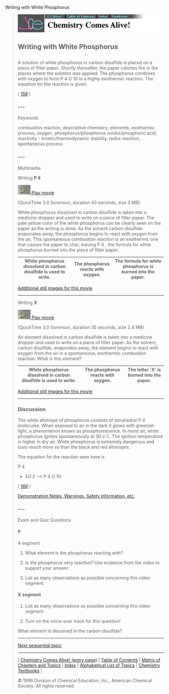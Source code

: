 





 Writing with White Phosphorus
 



> ![Chemistry Comes Alive!](ccahead.gif)
> 
> 
> 
> 
> 
> 
> 
> 
> 
> ## Writing with White Phosphorus
> 
> 
> 
> 
> 
> ## 
> 
> 
> 
> 
> 
>  A solution of white phosphorus in carbon disulfide is placed on a piece of filter paper. Shortly thereafter, the paper catches fire in the places where the solution was applied. The phosphorus combines with oxygen to form P
>  4 
>  O
>  10 
>  in a highly exothermic reaction. The equation for the reaction is given.
>  
> 
> 
> 
> 
> 
> 
>  (
>  [*158*](CRED158.HTM)
>  )
>  
> 
> 
> 
> 
> ### ---
> 
> 
>  Keywords
> 
> 
> 
> 
>  combustion reaction, descriptive chemistry, elements, exothermic process, 
oxygen, phosphorus/phosphorus oxides/phosphoric acid, 
reactivity - kinetic/thermodynamic stability, 
redox reaction, spontaneous process
>  
> 
> 
> 
> 
> ### ---
> 
> 
>  Multimedia
> 
> 
> 
> 
>  Writing
>  **P
>  4**
> 
> 
> 
> 
> 
> [![](0.JPG)
>  Play movie](../../MVHTM/PHOSPHO/PHOSPHO1.HTM) 
> 
> 
> 
>  (QuickTime 3.0 Sorenson, duration 43 seconds, size 3 MB)
>  
> 
> 
> 
>  White phosphorus dissolved in carbon disulfide is taken into a medicine dropper and used to write on a piece of filter paper. The pale yellow color of the white phosphorus can be clearly seen on the paper as the writing is done. As the solvent carbon disulfide evaporates away, the phosphorus begins to react with oxygen from the air. This spontaneous combustion reaction is an exothermic one that causes the paper to char, leaving P
>  4 
>  , the formula for white phosphorus burned into the piece of filter paper.
>  
> 
> 
> 
> 
> 
> 
> 
> | White phosphorus dissolved in carbon disulfide is used to write. | The phosphorus reacts with oxygen. | The formula for white phosphorus is burned into the paper. |
> | --- | --- | --- |
> 
> 
> 
> 
> 
> 
> [Additional still images
for this movie](../../STHTM/PHOSPHO/PHOSPHO1.HTM) 
> 
> 
> 
> 
> 
> ---
> 
> 
> 
> 
>  Writing
>  **X** 
> 
> 
> 
> 
> 
> [![](0.JPG)
>  Play movie](../../MVHTM/PHOSPHO/PHOSPHO2.HTM) 
> 
> 
> 
>  (QuickTime 3.0 Sorenson, duration 35 seconds, size 2.4 MB)
>  
> 
> 
> 
>  An element dissolved in carbon disulfide is taken into a medicine dropper and used to write on a piece of filter paper. As the solvent, carbon disulfide, evaporates away, the element begins to react with oxygen from the air in a spontaneous, exothermic combustion reaction. What is this element?
>  
> 
> 
> 
> 
> 
> 
> 
> | White phosphorus dissolved in carbon disulfide is used to write. | The phosphorus reacts with oxygen. | The letter 'X' is burned into the paper. |
> | --- | --- | --- |
> 
> 
> 
> 
> 
> 
> [Additional still images
for this movie](../../STHTM/PHOSPHO/PHOSPHO2.HTM) 
> 
> 
> 
> 
> 
> ---
> 
> 
> 
> 
> ### Discussion
> 
> 
> 
>  The white allotrope of phosphorus consists of tetrahedral P
>  4 
>  molecules. 
When exposed to air in the dark it glows with greenish light, 
a phenomenon known as phosphorescence. 
In moist air, white phosphorus ignites spontaneously at 30
>  o 
>  C. 
The ignition temperature is higher in dry air. 
White phosphorus is extremely dangerous and toxic-much more so than the black and red allotropes.
>  
> 
> 
> 
>  The equation for the reaction seen here is
>  
> 
> 
> 
>  P
>  4 
>  + 5O
>  2 
>  --> P
>  4 
>  O
>  10 
> 
> 
> 
> 
> 
> 
> 
>  (
>  [*166*](CRED166.HTM)
>  )
>  
> 
> 
> 
> 
> 
> 
> [Demonstration Notes, Warnings, Safety Information, etc.](SAFETY.HTM) 
> 
> 
> 
> 
> 
> ### ---
> 
> 
>  Exam and Quiz Questions
> 
> 
> 
> 
> #### P
>  4 
>  segment
> 
> 
> 
>  1. What element is the phosphorus reacting with?
>  
> 
> 
> 
>  2. Is the phosphorus very reactive? Use evidence from the video to support your answer.
>  
> 
> 
> 
>  3. List as many observations as possible concerning this video segment.
>  
> 
> 
> #### X segment
> 
> 
> 
>  1. List as many observations as possible concerning this video segment.
>  
> 
> 
> 
>  2. Turn on the voice-over track for this question!
>  
> 
> 
> 
>  What element is dissolved in the carbon disulfide?
>  
> 
> 
> 
> 
> 
> 
> ---
> 
> 
> 
> 
> [Next sequential topic](../../MAIN/SO2PROP/PAGE1.HTM)



> ---
> 
> 
>  |
>  [Chemistry Comes Alive! (entry page)](../../INDEX.HTM) 
>  |
>  [Table of Contents](../../CONTENTS.HTM) 
>  |
>  [Matrix of Chapters and Topics](../../MATRIX.HTM) 
>  |
>  [Index](../../WORDS.HTM) 
>  |
>  [Alphabetical List of Topics](../../ALPHATOP.HTM) 
>  |
>  [Chemistry Textbooks](../../BOOKS.HTM) 
>  |
>  
>  © 1999 Division of Chemical Education, Inc.,
American Chemical Society. All rights reserved.






